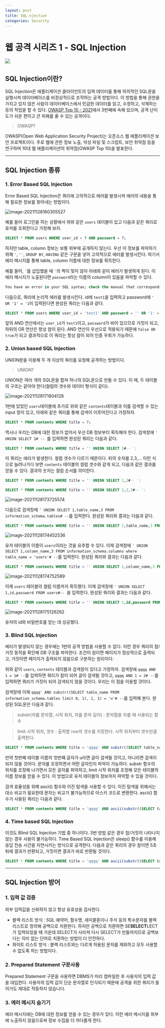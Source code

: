 ```yaml
---
layout: post
title: SQL njection
categories: Security
---
```


# 웹 공격 시리즈 1 - SQL Injection

![](..\..\images\sql-injection.jpeg)

## SQL Injection이란?

SQL Injection은 애플리케이션 클라이언트의 입력 데이터를 통해 악의적인 SQL문을 실행시켜 데이터베이스를 비정상적으로 조작하는 공격 방법이다. 이 방법을 통해 권한을 가지고 있지 않은 사람이 데이터베이스에서 민감한 데이터를 읽고, 수정하고, 삭제하는 등의 작업을 할 수 있다. [OWASP Top 10 - 2021](https://owasp.org/Top10/)에서 3번째에 속해 있으며, 공격 난이도가 쉬운 편이고 큰 피해를 줄 수 있는 공격이다.

> OWASP?

OWASP(Open Web Application Security Project)는 오픈소스 웹 애플리케이션 보안 프로젝트이다. 주로 웹에 관한 정보 노출, 악성 파일 및 스크립트, 보안 취약점 등을 연구하며 10대 웹 애플리케이션의 취약점(OWASP Top 10)을 발표한다.

---





## SQL Injection 종류

### 1.   Error Based SQL Injection

Error Based SQL Injection은 쿼리에 고의적으로 에러를 발생시켜 에러의 내용을 통해 필요한 정보를 찾아내는 방법이다.

![image-20211128160305527](..\..\images\image-20211128160305527.png)

예를 들어 로그인을 하는 상황에서 위와 같은 `users` 테이블이 있고 다음과 같은 쿼리로 유저를 조회한다고 가정해 보자.

```sql
SELECT * FROM users WHERE user_id = ? AND password = ?;
```

하지만 table, column 정보는 보통 외부에 공개하지 않는다. 우선 이 정보를 파악하기 위해 `'`, `''`, `GROUP BY`, `HAVING` 같은 구문을 넣어 고의적으로 에러를 발생시킨다. 여기서 에러 메시지를 통해 table, column 이름에 대한 정보를 획득한다.

예를 들어, `'`를 삽입했을 때 `'`의 짝이 맞지 않아 아래와 같이 에러가 발생하게 된다. 이 에러 메시지가 노출된다면 `password`라는 이름의 column이 있음을 파악할 수 있다.

```sql
You have an error in your SQL syntax; check the manual that corresponds to your MySQL server version for the right syntax to use near '''' AND password = ''' at line 1
```

다음으로, 쿼리에 논리적 에러를 발생시킨다. id에 `test1`을 입력하고 password에 `' OR '1' = '1`이 입력된다면 완성된 쿼리는 다음과 같다.

```sql
SELECT * FROM users WHERE user_id = 'test1' AND password = '' OR '1' = '1';
```

앞의 AND 연산에서는 `user_id`가 `test1`이고, `password`가 비어 있으므로 거짓이 되고, 하뒤의 OR 연산은 항상 참이 된다. AND 연산이 우선으로 적용되기 때문에 `false OR true`가 되고 결과적으로 이 쿼리는 항상 참이 되어 인증 우회가 가능하다.



### 2. Union based SQL Injection

UNION문을 이용해 두 개 이상의 쿼리를 요청해 공격하는 방법이다. 

> UNION?

UNION은 여러 개의 SQL문을 합쳐 하나의 SQL문으로 만들 수 있다. 이 때, 두 테이블의 구조는 같아야 한다(컬럼의 갯수와 데이터 형식이 같다).

![image-20211128171804128](..\..\images\image-20211128171804128.png)

1번에 있었던 `users`테이블에 추가로 위와 같은 `contents`테이블과 이를 검색할 수 있는 input 창이 있고, 아래와 같은 쿼리를 통해 검색이 이루어진다고 가정하자.

```sql
SELECT * FROM contents WHERE title = ?;
```

역시나 우리는 DB에 대한 정보가 없어서 우선 DB 정보부터 획득해야 한다. 검색창에 `' UNION SELECT 1# -- `를 입력하면 완성된 쿼리는 다음과 같다.

```sql
SELECT * FROM contents WHERE title = '' UNION SELECT 1#-- ';
```

이 쿼리는 에러가 발생한다. 컬럼 갯수가 다르기 때문이다. 뒤의 숫자를 2,3,... 이런 식으로 늘려나가다 보면 `contents` 테이블의 컬럼 갯수와 같게 되고, 다음과 같은 결과를 얻을 수 있다. 결과의 숫자는 컬럼 순서를 의미한다.

```sql
SELECT * FROM contents WHERE title = '' UNION SELECT 1,2#-- ';
```

```sql
SELECT * FROM contents WHERE title = '' UNION SELECT 1,2,3#-- ';
```

![image-20211128173725574](..\..\images\image-20211128173725574.png)

다음으로 검색창에 `' UNION SELECT 1,table_name,3 FROM information_schema.tables# --`를 입력한다. 완성된 쿼리와 결과는 다음과 같다.

```sql
SELECT * FROM contents WHERE title = '' UNION SELECT 1,table_name,3 FROM information_schema.tables#-- ';
```

![image-20211128174452536](..\..\images\image-20211128174452536.png)

유저 테이블의 이름이 `users`이라는 것을 유추할 수 있다. 이제 검색창에 `' UNION SELECT 1,column_name,3 FROM information_schema.columns where table_name = 'users'# --`를 입력한다. 완성된 쿼리와 결과는 다음과 같다.

```sql
SELECT * FROM contents WHERE title = '' UNION SELECT 1,column_name,3 FROM information_schema.columns where table_name = 'users'# -- ';
```

![image-20211128174752589](..\..\images\image-20211128174752589.png)

이제 `users` 테이블의 컬럼 이름까지 획득했다. 이제 검색창에 `' UNION SELECT 1,id,password FROM users#-- `을 입력한다. 완성된 쿼리와 결과는 다음과 같다.

```sql
SELECT * FROM contents WHERE title = '' UNION SELECT 1,id,password FROM users#-- ';
```

![image-20211128175126262](..\..\images\image-20211128175126262.png)

유저의 id와 비밀번호를 얻는 데 성공했다.



### 3. Blind SQL Injection

에러가 발생되지 않는 경우에는 1번의 공격 방법을 사용할 수 없다. 이런 경우 쿼리의 참/거짓 동작을 확인해 DB 구조를 파악한다. 조건이 참이면 페이지가 정상적으로 출력되고, 거짓이면 페이지가 출력되지 않음으로 구분하는 원리이다. 

위와 같이 `users`, `contents` 테이블과 검색창이 있다고 가정하자. 검색창에 `qqqq AND 1 = 1# --`를 입력하면 쿼리가 참이 되어 글이 검색될 것이고, `qqqq AND 1 = 2# --`를 입력하면 쿼리가 거짓이 되어 검색되지 않을 것이다. 우리는 이 점을 이용할 것이다.

검색창에 이제 `qqqq' AND substr((SELECT table_name FROM information_schema.tables limit 0, 1), 1, 1) = 'u'# --`를 입력해 본다. 완성된 SQL문은 다음과 같다.

> substr(자를 문자열, 시작 위치, 자를 문자 길이) : 문자열을 자를 때 사용되는 함수

> limit 시작 위치, 갯수 : 출력할 row의 갯수를 지정한다. 시작 위치부터 갯수만큼 출력한다.

```sql
SELECT * FROM contents WHERE title = 'qqqq' AND substr((SELECT table_name FROM information_schema.tables limit 0, 1), 1, 1) = 'u'# -- ';
```

만약 첫번째 테이블 이름의 첫번째 글자가 u라면 글이 검색될 것이고, 아니라면 검색이 되지 않을 것이다. 문자를 조정하면서 어떤 글자인지 파악이 가능하다. substr 함수의 위치를 조정해 나가면서 모든 글자를 파악하고, limit 시작 위치를 조정해 모든 테이블의 이름 정보를 얻을 수 있다. 이 방법으로 유저 테이블의 정보까지 파악할 수 있을 것이다.

검색 효율성을 위해 ascii() 함수와 이진 탐색을 사용할 수 있다. 이진 탐색을 위해서는 대소 비교가 필요한데 문자는 비교가 불가능하므로 아스키 코드로 변환한다. ascii() 함수가 사용된 쿼리는 다음과 같다.

```sql
SELECT * FROM contents WHERE title = 'qqqq' AND ascii(substr((SELECT table_name FROM information_schema.tables limit 0, 1), 1, 1)) > 97# -- ';
```



### 4. Time based SQL Injection

이것도 Blind SQL Injection 기법 중 하나이다. 3번 방법 같은 경우 참/거짓이 나타나지 않는 경우 사용이 불가능하다. Time Based SQL Injection은 sleep() 함수를 이용해 응답 전송 시간을 지연시키는 방식으로 공격한다. 다음과 같은 쿼리의 경우 참이면 5초 뒤에 결과가 반환되고, 거짓이면 결과가 바로 반환될 것이다.

```sql
SELECT * FROM contents WHERE title = 'qqqq' AND ascii(substr((SELECT table_name FROM information_schema.tables limit 0, 1), 1, 1)) > 97 AND sleep(5)# -- ';
```

---





## SQL Injection 방어

### 1. 입력 값 검증

외부 입력값을 신뢰하지 않고 항상 유효성을 검사한다.

- 블랙 리스트 방식 : SQL 예약어, 함수명, 세미콜론이나 주석 등의 특수문자를 블랙리스트로 정의해 공백으로 치환한다. 하지만 공백으로 치환하면 SE**SELECT**LECT가 입력되었을 때 가운데 SELECT가 사라져 다시 SELECT가 만들어지므로 공백보다는 의미 없는 단어로 치환하는 방법이 더 안전하다.
- 화이트 리스트 방식 : 블랙 리스트와는 다르게 허용된 문자를 제외하고 모두 사용할 수 없도록 하는 방법이다.



### 2. Prepared Statement  구문사용

Prepared Statement 구문을 사용하면 DBMS가 미리 컴파일한 후 사용자의 입력 값을 대입한다. 사용자의 입력 값이 단순 문자열로 인식되기 때문에 공격을 위한 쿼리가 들어가도 제대로 작동하지 않습니다.



### 3. 에러 메시지 숨기기

에러 메시지에는 DB에 대한 정보를 얻을 수 있는 경우가 있다. 이런 에러 메시지를 외부에 노출하지 않음으로써 정보 수집을 더 까다롭게 한다.









